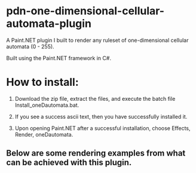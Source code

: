 # pdn-one-dimensional-cellular-automata-plugin
A Paint.NET plugin I built to render any ruleset of one-dimensional cellular automata (0 - 255).

Built using the Paint.NET framework in C#.

<h1>How to install:</h1>

1.  Download the zip file, extract the files, and execute the batch file Install_oneDautomata.bat.

2.  If you see a success ascii text, then you have successfully installed it.

3.  Upon opening Paint.NET after a successful installation, choose Effects, Render, oneDautomata.


<h2>
  Below are some rendering examples from what can be achieved with this plugin.
</h2>

